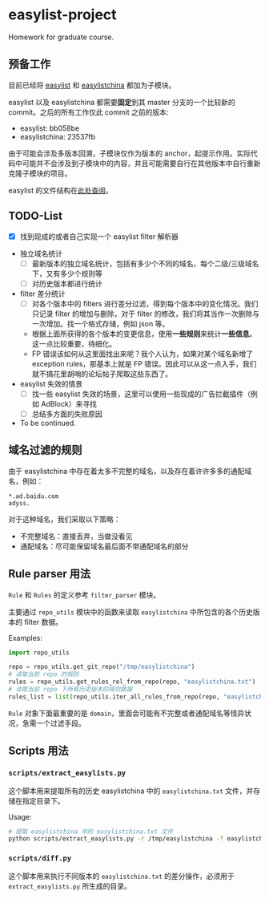 # easylist-project
Homework for graduate course.

## 预备工作

目前已经将 [easylist](https://github.com/easylist/easylist) 和 [easylistchina](https://github.com/easylist/easylistchina) 都加为子模块。

easylist 以及 easylistchina 都需要**固定**到其 master 分支的一个比较新的 commit。之后的所有工作仅此 commit 之前的版本:
* easylist: bb058be
* easylistchina: 23537fb

由于可能会涉及多版本回溯，子模块仅作为版本的 anchor，起提示作用。实际代码中可能并不会涉及到子模块中的内容，并且可能需要自行在其他版本中自行重新克隆子模块的项目。

easylist 的文件结构在[此处查阅](https://adblockplus.org/filter-cheatsheet)。

## TODO-List

- [x] 找到现成的或者自己实现一个 easylist filter 解析器
- 独立域名统计
  - [ ] 最新版本的独立域名统计，包括有多少个不同的域名，每个二级/三级域名下，又有多少个规则等
  - [ ] 对历史版本都进行统计
- filter 差分统计
  - [ ] 对各个版本中的 filters 进行差分过滤，得到每个版本中的变化情况。我们只记录 filter 的增加与删除，对于 filter 的修改，我们将其当作一次删除与一次增加。找一个格式存储，例如 json 等。
  - 根据上面所获得的各个版本的变更信息，使用**一些规则**来统计**一些信息**。这一点比较重要，待细化。
  - FP 错误该如何从这里面找出来呢？我个人认为，如果对某个域名新增了 exception rules，那基本上就是 FP 错误。因此可以从这一点入手，我们就不搞花里胡哨的论坛帖子爬取这些东西了。
- easylist 失效的情景
  - [ ] 找一些 easylist 失效的场景，这里可以使用一些现成的广告拦截插件（例如 AdBlock）来寻找
  - [ ] 总结多方面的失败原因
- To be continued.

## 域名过滤的规则

由于 easylistchina 中存在着太多不完整的域名，以及存在着许许多多的通配域名，例如：
```
*.ad.baidu.com
adyss.
```

对于这种域名，我们采取以下策略：
- 不完整域名：直接丢弃，当做没看见
- 通配域名：尽可能保留域名最后面不带通配域名的部分

## Rule parser 用法

`Rule` 和 `Rules` 的定义参考 `filter_parser` 模块。

主要通过 `repo_utils` 模块中的函数来读取 `easylistchina` 中所包含的各个历史版本的 filter 数据。

Examples:
```python
import repo_utils

repo = repo_utils.get_git_repo("/tmp/easylistchina")
# 读取当前 repo 的规则
rules = repo_utils.get_rules_rel_from_repo(repo, "easylistchina.txt")
# 读取当前 repo 下所有历史版本的规则数据
rules_list = list(repo_utils.iter_all_rules_from_repo(repo, "easylistchina.txt"))
```

`Rule` 对象下面最重要的是 `domain`，里面会可能有不完整或者通配域名等怪异状况，急需一个过滤手段。


## Scripts 用法

### `scripts/extract_easylists.py`

这个脚本用来提取所有的历史 easylistchina 中的 `easylistchina.txt` 文件，并存储在指定目录下。

Usage:
```bash
# 提取 easylistchina 中的 easylistchina.txt 文件
python scripts/extract_easylists.py -r /tmp/easylistchina -f easylistchina.txt -o /tmp/all_easylists
```

### `scripts/diff.py`

这个脚本用来执行不同版本的 `easylistchina.txt` 的差分操作，必须用于 `extract_easylists.py` 所生成的目录。

```bash

```
